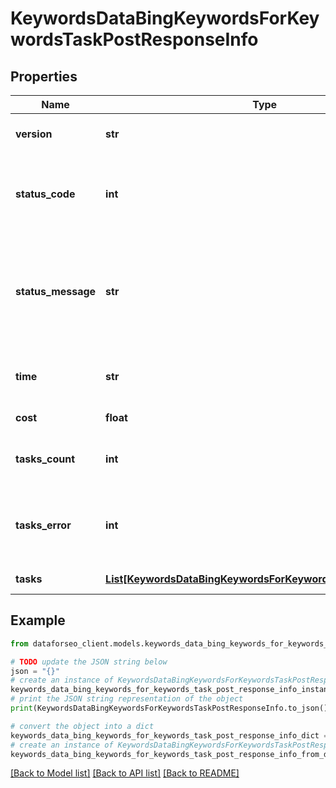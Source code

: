 # KeywordsDataBingKeywordsForKeywordsTaskPostResponseInfo


## Properties

Name | Type | Description | Notes
------------ | ------------- | ------------- | -------------
**version** | **str** | the current version of the API | [optional] 
**status_code** | **int** | general status code you can find the full list of the response codes here | [optional] 
**status_message** | **str** | general informational message you can find the full list of general informational messages here | [optional] 
**time** | **str** | total execution time, seconds | [optional] 
**cost** | **float** | total tasks cost, USD | [optional] 
**tasks_count** | **int** | the number of tasks in the tasks array | [optional] 
**tasks_error** | **int** | the number of tasks in the tasks array returned with an error | [optional] 
**tasks** | [**List[KeywordsDataBingKeywordsForKeywordsTaskPostTaskInfo]**](KeywordsDataBingKeywordsForKeywordsTaskPostTaskInfo.md) | array of tasks | [optional] 

## Example

```python
from dataforseo_client.models.keywords_data_bing_keywords_for_keywords_task_post_response_info import KeywordsDataBingKeywordsForKeywordsTaskPostResponseInfo

# TODO update the JSON string below
json = "{}"
# create an instance of KeywordsDataBingKeywordsForKeywordsTaskPostResponseInfo from a JSON string
keywords_data_bing_keywords_for_keywords_task_post_response_info_instance = KeywordsDataBingKeywordsForKeywordsTaskPostResponseInfo.from_json(json)
# print the JSON string representation of the object
print(KeywordsDataBingKeywordsForKeywordsTaskPostResponseInfo.to_json())

# convert the object into a dict
keywords_data_bing_keywords_for_keywords_task_post_response_info_dict = keywords_data_bing_keywords_for_keywords_task_post_response_info_instance.to_dict()
# create an instance of KeywordsDataBingKeywordsForKeywordsTaskPostResponseInfo from a dict
keywords_data_bing_keywords_for_keywords_task_post_response_info_from_dict = KeywordsDataBingKeywordsForKeywordsTaskPostResponseInfo.from_dict(keywords_data_bing_keywords_for_keywords_task_post_response_info_dict)
```
[[Back to Model list]](../README.md#documentation-for-models) [[Back to API list]](../README.md#documentation-for-api-endpoints) [[Back to README]](../README.md)


